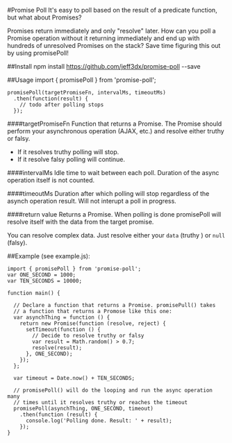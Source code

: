 #Promise Poll
It's easy to poll based on the result of a predicate function, but what about Promises?

Promises return immediately and only "resolve" later. How can you poll a Promise operation without it returning immediately and end up with hundreds of unresolved Promises on the stack? Save time figuring this out by using promisePoll!

##Install
	npm install https://github.com/jeff3dx/promise-poll --save


##Usage
	import { promisePoll } from 'promise-poll';
	
	promisePoll(targetPromiseFn, intervalMs, timeoutMs)
	  .then(function(result) { 
	    // todo after polling stops 
	  });

####targetPromiseFn
Function that returns a Promise. The Promise should perform your asynchronous operation (AJAX, etc.) and resolve either truthy or falsy.

- If it resolves truthy polling will stop.
- If it resolve falsy polling will continue.

####intervalMs
Idle time to wait between each poll. Duration of the async operation itself is not counted.

####timeoutMs
Duration after which polling will stop regardless of the asynch operation result. Will not interupt a poll in progress.

####return value
Returns a Promise. When polling is done promisePoll will resolve itself with the data from the target promise.

You can resolve complex data. Just resolve either your `data` (truthy ) or `null` (falsy).

##Example
(see example.js):

	import { promisePoll } from 'promise-poll';
	var ONE_SECOND = 1000;
	var TEN_SECONDS = 10000;
	
	function main() {
	
	  // Declare a function that returns a Promise. promisePull() takes
	  // a function that returns a Promose like this one:
	  var asynchThing = function () {
	    return new Promise(function (resolve, reject) {
	      setTimeout(function () {
	        // Decide to resolve truthy or falsy
	        var result = Math.random() > 0.7;
	        resolve(result);
	      }, ONE_SECOND);
	    });
	  };
	
	  var timeout = Date.now() + TEN_SECONDS;
	
	  // promisePoll() will do the looping and run the async operation many
	  // times until it resolves truthy or reaches the timeout
	  promisePoll(asynchThing, ONE_SECOND, timeout)
	    .then(function (result) {
	      console.log('Polling done. Result: ' + result);
	    });
	}